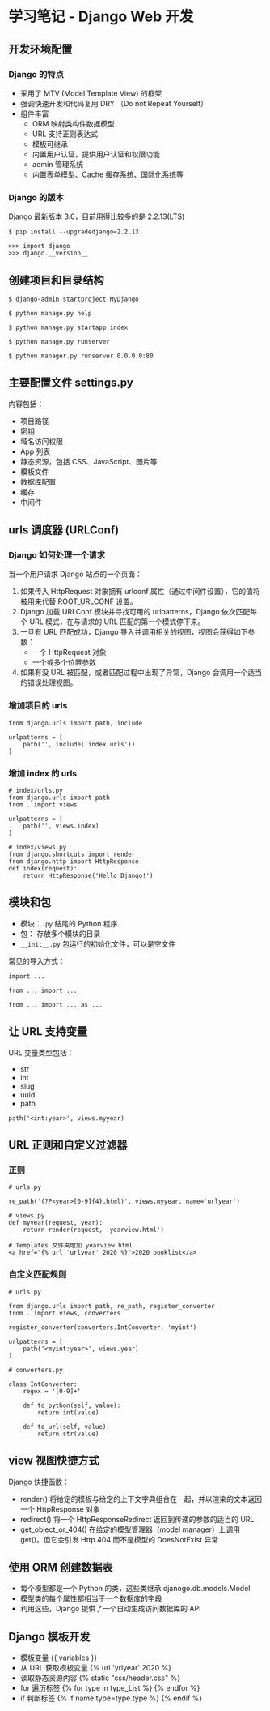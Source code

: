 # 学习笔记 - Django Web 开发

## 开发环境配置
### Django 的特点
* 采用了 MTV (Model Template View) 的框架
* 强调快速开发和代码复用 DRY （Do not Repeat Yourself）
* 组件丰富
	* ORM 映射类构件数据模型
	* URL 支持正则表达式
	* 模板可继承
	* 内置用户认证，提供用户认证和权限功能
	* admin 管理系统
	* 内置表单模型、Cache 缓存系统、国际化系统等

### Django 的版本
Django 最新版本 3.0，目前用得比较多的是 2.2.13(LTS)

```
$ pip install --upgradedjango=2.2.13

>>> import django
>>> django.__version__
```

## 创建项目和目录结构
```
$ django-admin startproject MyDjango

$ python manage.py help

$ python manage.py startapp index

$ python manage.py runserver

$ python manager.py runserver 0.0.0.0:80
```

## 主要配置文件 settings.py
内容包括：
* 项目路径
* 密钥
* 域名访问权限
* App 列表
* 静态资源，包括 CSS、JavaScript、图片等
* 模板文件
* 数据库配置
* 缓存
* 中间件

## urls 调度器 (URLConf)
### Django 如何处理一个请求
当一个用户请求 Django 站点的一个页面：
1. 如果传入 HttpRequest 对象拥有 urlconf 属性（通过中间件设置），它的值将被用来代替 ROOT_URLCONF 设置。
2. Django 加载 URLConf 模块并寻找可用的 urlpatterns，Django 依次匹配每个 URL 模式，在与请求的 URL 匹配的第一个模式停下来。
3. 一旦有 URL 匹配成功，Django 导入并调用相关的视图，视图会获得如下参数：
    * 一个 HttpRequest 对象
    * 一个或多个位置参数
4. 如果有没 URL 被匹配，或者匹配过程中出现了异常，Django 会调用一个适当的错误处理视图。

### 增加项目的 urls
```
from django.urls import path, include

urlpatterns = [
    path('', include('index.urls'))
]
```

### 增加 index 的 urls
```
# index/urls.py
from django.urls import path
from . import views

urlpatterns = [
    path('', views.index)
]

# index/views.py
from django.shortcuts import render
from django.http import HttpResponse
def index(request):
    return HttpResponse('Hello Django!')
```

## 模块和包
* 模块：`.py` 结尾的 Python 程序
* 包： 存放多个模块的目录
* `__init__.py` 包运行的初始化文件，可以是空文件

常见的导入方式：
```
import ...

from ... import ...

from ... import ... as ...
```

## 让 URL 支持变量
URL 变量类型包括：
* str
* int
* slug
* uuid
* path

```
path('<int:year>', views.myyear)
```

## URL 正则和自定义过滤器
### 正则
```
# urls.py

re_path('(?P<year>[0-9]{4}.html)', views.myyear, name='urlyear')

# views.py
def myyear(request, year):
    return render(request, 'yearview.html')

# Templates 文件夹增加 yearview.html
<a href="{% url 'urlyear' 2020 %}">2020 booklist</a>
```

### 自定义匹配规则
```
# urls.py

from django.urls import path, re_path, register_converter
from . import views, converters

register_converter(converters.IntConverter, 'myint')

urlpatterns = [
    path('<myint:year>', views.year)
]

# converters.py

class IntConverter:
    regex = '[0-9]+'

    def to_python(self, value):
        return int(value)
    
    def to_url(self, value):
        return str(value)
```

## view 视图快捷方式
Django 快捷函数：
* render() 将给定的模板与给定的上下文字典组合在一起，并以渲染的文本返回一个 HttpResponse 对象
* redirect() 将一个 HttpResponseRedirect 返回到传递的参数的适当的 URL
* get_object_or_404() 在给定的模型管理器（model manager）上调用 get()，但它会引发 Http 404 而不是模型的 DoesNotExist 异常 

## 使用 ORM 创建数据表
* 每个模型都是一个 Python 的类，这些类继承 djanogo.db.models.Model
* 模型类的每个属性都相当于一个数据库的字段
* 利用这些，Django 提供了一个自动生成访问数据库的 API

## Django 模板开发
* 模板变量 {{ variables }}
* 从 URL 获取模板变量 {% url 'yrlyear' 2020 %}
* 读取静态资源内容 {% static "css/header.css" %}
* for 遍历标签 {% for type in type_List %} {% endfor %}
* if 判断标签 {% if name.type=type.type %} {% endif %}
